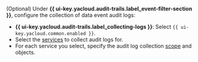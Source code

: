 (Optional) Under **{{ ui-key.yacloud.audit-trails.label_event-filter-section }}**, configure the collection of data event audit logs:

* **{{ ui-key.yacloud.audit-trails.label_collecting-logs }}**: Select `{{ ui-key.yacloud.common.enabled }}`.
* Select the [services](../../audit-trails/concepts/events-data-plane.md) to collect audit logs for.
* For each service you select, specify the audit log collection [scope](../../audit-trails/concepts/trail.md#collecting-area) and objects.
